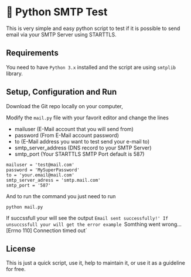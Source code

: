 # :snake: Python SMTP Test
This is very simple and easy python script to test if it is possible to send email via your SMTP Server using STARTTLS.

## Requirements
You need to have `Python 3.x` installed and the script are using `smtplib` library.

## Setup, Configuration and Run
Download the Git repo locally on your computer, 

Modify the `mail.py` file with your favorit editor and change the lines
- mailuser (E-Mail account that you will send from)
- password (From E-Mail account password)
- to (E-Mail address you want to test send your e-mail to)
- smtp_server_address (DNS record to your SMTP Server)
- smtp_port (Your STARTTLS SMTP Port default is 587)

```
mailuser = 'test@mail.com'
password = 'MySuperPassword'
to = 'your.email@mail.com'
smtp_server_adress = 'smtp.mail.com'
smtp_port = '587'
```

And to run the command you just need to run
```
python mail.py
```

If succssfull your will see the output `Email sent successfully!'
If unsuccssfull your will get the error example `Somthing went wrong... [Errno 110] Connection timed out`

## License
This is just a quick script, use it, help to maintain it, or use it as a guideline for free. 